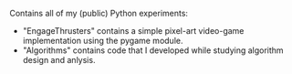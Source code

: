 Contains all of my (public) Python experiments:

* "EngageThrusters" contains a simple pixel-art video-game implementation using the pygame module.
* "Algorithms" contains code that I developed while studying algorithm design and anlysis.
